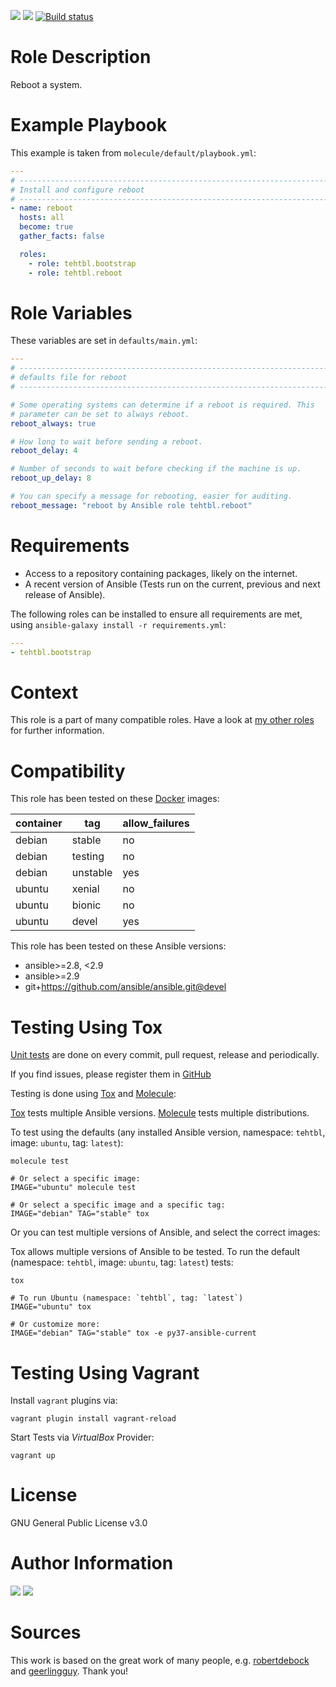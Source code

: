 <!-- get id via: ansible-galaxy info tehtbl.skeleton | grep -i "id:" -->
<a href="https://galaxy.ansible.com/tehtbl/reboot"><img src="https://img.shields.io/ansible/role/44922"/></a> <a href="https://galaxy.ansible.com/tehtbl/reboot"><img src="https://img.shields.io/ansible/quality/44922"/></a> <a href="https://travis-ci.org/tehtbl/ansible-role-reboot"><img src="https://travis-ci.org/tehtbl/ansible-role-reboot.svg?branch=master" alt="Build status"/></a>

Role Description
================

Reboot a system.

Example Playbook
================

This example is taken from `molecule/default/playbook.yml`:

```yaml
---
# ------------------------------------------------------------------------
# Install and configure reboot
# ------------------------------------------------------------------------
- name: reboot
  hosts: all
  become: true
  gather_facts: false

  roles:
    - role: tehtbl.bootstrap
    - role: tehtbl.reboot
```

Role Variables
==============

These variables are set in `defaults/main.yml`:

```yaml
---
# ------------------------------------------------------------------------
# defaults file for reboot
# ------------------------------------------------------------------------

# Some operating systems can determine if a reboot is required. This
# parameter can be set to always reboot.
reboot_always: true

# How long to wait before sending a reboot.
reboot_delay: 4

# Number of seconds to wait before checking if the machine is up.
reboot_up_delay: 8

# You can specify a message for rebooting, easier for auditing.
reboot_message: "reboot by Ansible role tehtbl.reboot"

```

Requirements
============

- Access to a repository containing packages, likely on the internet.
- A recent version of Ansible (Tests run on the current, previous and next release of Ansible).

The following roles can be installed to ensure all requirements are met, using `ansible-galaxy install -r requirements.yml`:

```yaml
---
- tehtbl.bootstrap

```

Context
=======

This role is a part of many compatible roles. Have a look at [my other roles](https://github.com/tehtbl?utf8=%E2%9C%93&tab=repositories&q=ansible-role-&type=&language=) for further information.

Compatibility
=============

This role has been tested on these [Docker](https://hub.docker.com/) images:

|container|tag|allow_failures|
|---------|---|--------------|
|debian|stable|no|
|debian|testing|no|
|debian|unstable|yes|
|ubuntu|xenial|no|
|ubuntu|bionic|no|
|ubuntu|devel|yes|

This role has been tested on these Ansible versions:

- ansible>=2.8, <2.9
- ansible>=2.9
- git+https://github.com/ansible/ansible.git@devel

Testing Using Tox
=================

[Unit tests](https://travis-ci.org/tehtbl/ansible-role-reboot) are done on every commit, pull request, release and periodically.

If you find issues, please register them in [GitHub](https://github.com/tehtbl/ansible-role-reboot/issues)

Testing is done using [Tox](https://tox.readthedocs.io/en/latest/) and [Molecule](https://github.com/ansible/molecule):

[Tox](https://tox.readthedocs.io/en/latest/) tests multiple Ansible versions. [Molecule](https://github.com/ansible/molecule) tests multiple distributions.

To test using the defaults (any installed Ansible version, namespace: `tehtbl`, image: `ubuntu`, tag: `latest`):

```
molecule test

# Or select a specific image:
IMAGE="ubuntu" molecule test

# Or select a specific image and a specific tag:
IMAGE="debian" TAG="stable" tox
```

Or you can test multiple versions of Ansible, and select the correct images:

Tox allows multiple versions of Ansible to be tested. To run the default (namespace: `tehtbl`, image: `ubuntu`, tag: `latest`) tests:

```
tox

# To run Ubuntu (namespace: `tehtbl`, tag: `latest`)
IMAGE="ubuntu" tox

# Or customize more:
IMAGE="debian" TAG="stable" tox -e py37-ansible-current
```

Testing Using Vagrant
=====================

Install `vagrant` plugins via:
```
vagrant plugin install vagrant-reload
```

Start Tests via *VirtualBox* Provider:
```
vagrant up
```

License
=======

GNU General Public License v3.0

Author Information
==================

<a href="https://github.com/tehtbl"><img src="https://img.shields.io/badge/GitHub-tehtbl-blue/?style=flat&logo=github" /></a> <a href="https://twitter.com/tehtbl"><img src="https://img.shields.io/badge/Twitter-tehtbl-blue/?style=flat&logo=twitter" /></a>

Sources
=======

This work is based on the great work of many people, e.g. [robertdebock](https://github.com/robertdebock) and [geerlingguy](https://github.com/geerlingguy). Thank you!
